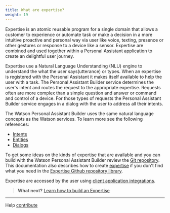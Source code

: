 ```yaml
---
title: What are expertise?
weight: 19
---
```

Expertise is an atomic reusable program for a single domain that allows a customer to experience or automate task or make a decision in a more intuitive proactive and personal way via user like voice, texting, presence or other gestures or response to a device like a sensor. Expertise are combined and used together within a Personal Assistant application to create an delightful user journey.  

Expertise use a Natural Language Understanding (NLU) engine to understand the what the user says(utterance) or types.   When an expertise is registered with the Personal Assistant it makes itself available to help the user with a task. The Personal Assistant Builder service determines the user's intent and routes the request to the appropriate expertise.  Requests often are more complex than a simple question and answer or command and control of a device.  For those types of requests the Personal Assistant Builder service engages in a dialog with the user to address all their intents.

The Watson Personal Assistant Builder uses the same natural language concepts as the Watson services. To learn more see the following references:

*  [Intents](https://www.ibm.com/watson/developercloud/doc/conversation/intents.html)
*  [Entities](https://www.ibm.com/watson/developercloud/doc/conversation/entities.html)
*  [Dialogs](https://www.ibm.com/watson/developercloud/doc/conversation/dialog-build.html)


To get some ideas on the kinds of expertise that are available and you can build with the Watson Personal Assistant Builder review the [Git repository]().  This documentation also describes how to create [expertise]({{site.baseurl}}/expertise/build-expertise/) if you don't find what you need in the [Expertise Github repository library]().

Expertise are accessed by the user using [client application integrations]({{site.baseurl}}/cognitive-application/client-application-integrations/).  

> **What next?** [Learn how to build an Expertise]({{site.baseurl}}/expertise/build-expertise/)

____
Help [contribute]({{site.baseurl}}/contribute/contribute-doc/)

